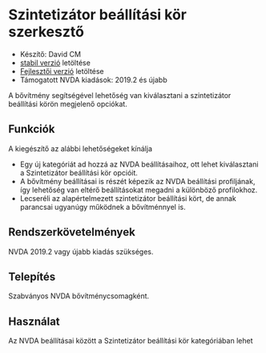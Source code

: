 # Szintetizátor beállítási kör szerkesztő #

* Készítő: David CM
* [stabil verzió][1] letöltése
* [Fejlesztői verzió][2] letöltése
* Támogatott NVDA kiadások: 2019.2 és újabb

A bővítmény segítségével lehetőség van kiválasztani a szintetizátor beállítási körön megjelenő opciókat.

## Funkciók
A kiegészítő az alábbi lehetőségeket kínálja

* Egy új kategóriát ad hozzá az NVDA beállításaihoz, ott lehet kiválasztani
  a Szintetizátor beállítási kör opcióit.
* A bővítmény beállításai is részét képezik az NVDA beállítási profiljának,
  így lehetőség van eltérő beállításokat megadni a különböző profilokhoz.
* Lecseréli az alapértelmezett szintetizátor beállítási kört, de annak
  parancsai ugyanúgy működnek a bővítménnyel is.

## Rendszerkövetelmények
NVDA 2019.2 vagy újabb kiadás szükséges.

## Telepítés
Szabványos NVDA bővítménycsomagként.

## Használat
Az NVDA beállításai között a Szintetizátor beállítási kör kategóriában lehet
megadni, hogy mely opciók szerepeljenek a beállítási körön. Alapértelmezés
szerint az alábbiakat tartalmazza:

* nyelv
* hangkarakter
* változat
* tempó
* sebességfokozás
* hangerő
* magasság
* intonáció

Megjegyzés: A szintetizátor beálítási körbe csak olyan opciókat lehet
felvenni, amit az NVDA aktuálisan használt beszédszintetizátora támogat. A
választható opciók köre eltérhet a különböző beszédszintetizátoroknál.

[[!tag dev stable]]

[1]: https://addons.nvda-project.org/files/get.php?file=synthrings

[2]: https://addons.nvda-project.org/files/get.php?file=synthrings
